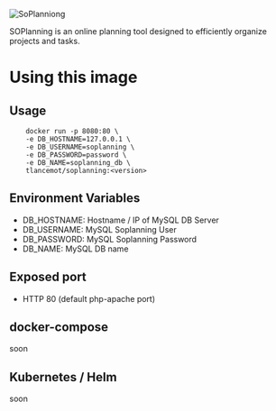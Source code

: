 ![SoPlanniong](https://www.soplanning.org/wp-content/uploads/2017/05/logo-soplanning.png)

SOPlanning is an online planning tool designed to efficiently organize projects and tasks. 

# Using this image 

## Usage
```
    docker run -p 8080:80 \
    -e DB_HOSTNAME=127.0.0.1 \ 
    -e DB_USERNAME=soplanning \
    -e DB_PASSWORD=password \
    -e DB_NAME=soplanning_db \
    tlancemot/soplanning:<version>
```

## Environment Variables

* DB_HOSTNAME: Hostname / IP of  MySQL DB Server
* DB_USERNAME: MySQL Soplanning User
* DB_PASSWORD: MySQL Soplanning Password
* DB_NAME: MySQL DB name

## Exposed port
* HTTP 80 (default php-apache port)


## docker-compose

soon

## Kubernetes / Helm 

soon

